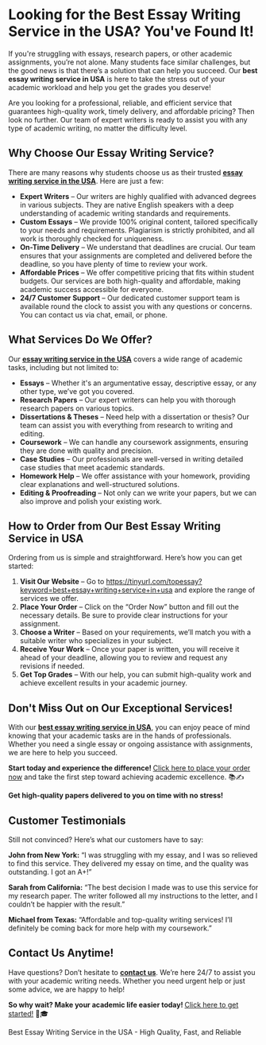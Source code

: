 <h1>Looking for the Best Essay Writing Service in the USA? You've Found It!</h1>

<p>If you're struggling with essays, research papers, or other academic assignments, you’re not alone. Many students face similar challenges, but the good news is that there’s a solution that can help you succeed. Our <strong>best essay writing service in USA</strong> is here to take the stress out of your academic workload and help you get the grades you deserve!</p>

<p>Are you looking for a professional, reliable, and efficient service that guarantees high-quality work, timely delivery, and affordable pricing? Then look no further. Our team of expert writers is ready to assist you with any type of academic writing, no matter the difficulty level.</p>

<h2>Why Choose Our Essay Writing Service?</h2>

<p>There are many reasons why students choose us as their trusted <a href="https://tinyurl.com/topessay?keyword=best+essay+writing+service+in+usa"><strong>essay writing service in the USA</strong></a>. Here are just a few:</p>

<ul>
  <li><strong>Expert Writers</strong> – Our writers are highly qualified with advanced degrees in various subjects. They are native English speakers with a deep understanding of academic writing standards and requirements.</li>
  <li><strong>Custom Essays</strong> – We provide 100% original content, tailored specifically to your needs and requirements. Plagiarism is strictly prohibited, and all work is thoroughly checked for uniqueness.</li>
  <li><strong>On-Time Delivery</strong> – We understand that deadlines are crucial. Our team ensures that your assignments are completed and delivered before the deadline, so you have plenty of time to review your work.</li>
  <li><strong>Affordable Prices</strong> – We offer competitive pricing that fits within student budgets. Our services are both high-quality and affordable, making academic success accessible for everyone.</li>
  <li><strong>24/7 Customer Support</strong> – Our dedicated customer support team is available round the clock to assist you with any questions or concerns. You can contact us via chat, email, or phone.</li>
</ul>

<h2>What Services Do We Offer?</h2>

<p>Our <a href="https://tinyurl.com/topessay?keyword=best+essay+writing+service+in+usa"><strong>essay writing service in the USA</strong></a> covers a wide range of academic tasks, including but not limited to:</p>

<ul>
  <li><strong>Essays</strong> – Whether it's an argumentative essay, descriptive essay, or any other type, we’ve got you covered.</li>
  <li><strong>Research Papers</strong> – Our expert writers can help you with thorough research papers on various topics.</li>
  <li><strong>Dissertations & Theses</strong> – Need help with a dissertation or thesis? Our team can assist you with everything from research to writing and editing.</li>
  <li><strong>Coursework</strong> – We can handle any coursework assignments, ensuring they are done with quality and precision.</li>
  <li><strong>Case Studies</strong> – Our professionals are well-versed in writing detailed case studies that meet academic standards.</li>
  <li><strong>Homework Help</strong> – We offer assistance with your homework, providing clear explanations and well-structured solutions.</li>
  <li><strong>Editing & Proofreading</strong> – Not only can we write your papers, but we can also improve and polish your existing work.</li>
</ul>

<h2>How to Order from Our Best Essay Writing Service in USA</h2>

<p>Ordering from us is simple and straightforward. Here’s how you can get started:</p>

<ol>
  <li><strong>Visit Our Website</strong> – Go to <a href="https://tinyurl.com/topessay?keyword=best+essay+writing+service+in+usa">https://tinyurl.com/topessay?keyword=best+essay+writing+service+in+usa</a> and explore the range of services we offer.</li>
  <li><strong>Place Your Order</strong> – Click on the “Order Now” button and fill out the necessary details. Be sure to provide clear instructions for your assignment.</li>
  <li><strong>Choose a Writer</strong> – Based on your requirements, we’ll match you with a suitable writer who specializes in your subject.</li>
  <li><strong>Receive Your Work</strong> – Once your paper is written, you will receive it ahead of your deadline, allowing you to review and request any revisions if needed.</li>
  <li><strong>Get Top Grades</strong> – With our help, you can submit high-quality work and achieve excellent results in your academic journey.</li>
</ol>

<h2>Don't Miss Out on Our Exceptional Services!</h2>

<p>With our <a href="https://tinyurl.com/topessay?keyword=best+essay+writing+service+in+usa"><strong>best essay writing service in USA</strong></a>, you can enjoy peace of mind knowing that your academic tasks are in the hands of professionals. Whether you need a single essay or ongoing assistance with assignments, we are here to help you succeed.</p>

<p><strong>Start today and experience the difference! </strong><a href="https://tinyurl.com/topessay?keyword=best+essay+writing+service+in+usa">Click here to place your order now</a> and take the first step toward achieving academic excellence. 📚✍️</p>

<p><strong>Get high-quality papers delivered to you on time with no stress!</strong></p>

<h2>Customer Testimonials</h2>

<p>Still not convinced? Here’s what our customers have to say:</p>

<p><strong>John from New York:</strong> “I was struggling with my essay, and I was so relieved to find this service. They delivered my essay on time, and the quality was outstanding. I got an A+!”</p>

<p><strong>Sarah from California:</strong> “The best decision I made was to use this service for my research paper. The writer followed all my instructions to the letter, and I couldn’t be happier with the result.”</p>

<p><strong>Michael from Texas:</strong> “Affordable and top-quality writing services! I’ll definitely be coming back for more help with my coursework.”</p>

<h2>Contact Us Anytime!</h2>

<p>Have questions? Don’t hesitate to <a href="https://tinyurl.com/topessay?keyword=best+essay+writing+service+in+usa"><strong>contact us</strong></a>. We’re here 24/7 to assist you with your academic writing needs. Whether you need urgent help or just some advice, we are happy to help!</p>

<p><strong>So why wait? Make your academic life easier today! </strong><a href="https://tinyurl.com/topessay?keyword=best+essay+writing+service+in+usa">Click here to get started!</a> 🚀🎓</p>
Best Essay Writing Service in the USA - High Quality, Fast, and Reliable
